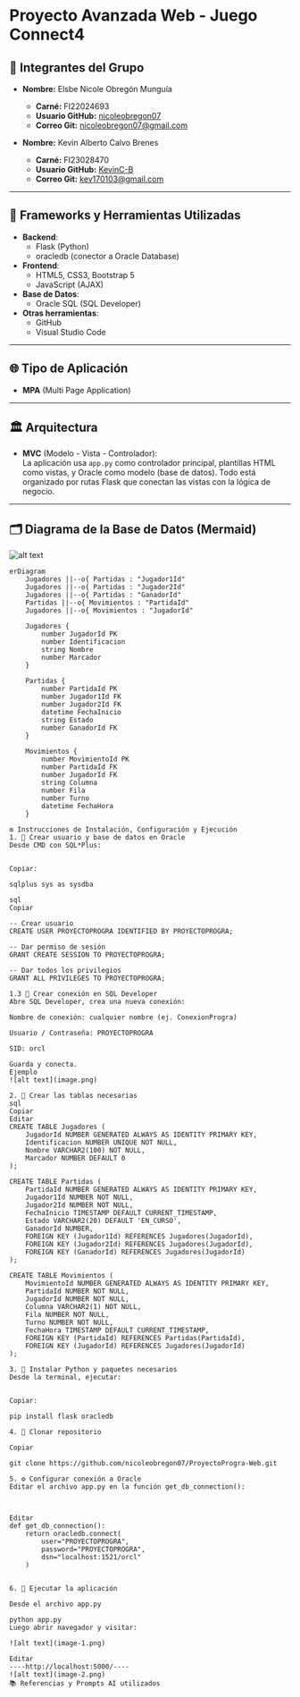 # Proyecto Avanzada Web - Juego Connect4

## 👥 Integrantes del Grupo

- **Nombre:** Elsbe Nicole Obregón Munguía  
  - **Carné:** FI22024693  
  - **Usuario GitHub:** [nicoleobregon07](https://github.com/nicoleobregon07)  
  - **Correo Git:** nicoleobregon07@gmail.com

- **Nombre:** Kevin Alberto Calvo Brenes
  - **Carné:** FI23028470
  - **Usuario GitHub:** [KevinC-B](https://github.com/KevinC-B)  
  - **Correo Git:** kev170103@gmail.com

---

## 🧰 Frameworks y Herramientas Utilizadas

- **Backend**:
  - Flask (Python)
  - oracledb (conector a Oracle Database)
- **Frontend**:
  - HTML5, CSS3, Bootstrap 5
  - JavaScript (AJAX)
- **Base de Datos**:
  - Oracle SQL (SQL Developer)
- **Otras herramientas**:
  - GitHub
  - Visual Studio Code

---

## 🌐 Tipo de Aplicación

- **MPA** (Multi Page Application)

---

## 🏛️ Arquitectura

- **MVC** (Modelo - Vista - Controlador):  
  La aplicación usa `app.py` como controlador principal, plantillas HTML como vistas, y Oracle como modelo (base de datos). Todo está organizado por rutas Flask que conectan las vistas con la lógica de negocio.

---

## 🗂️ Diagrama de la Base de Datos (Mermaid)
![alt text](<Untitled diagram _ Mermaid Chart-2025-07-09-012746.png>)
```mermaid
erDiagram
    Jugadores ||--o{ Partidas : "Jugador1Id"
    Jugadores ||--o{ Partidas : "Jugador2Id"
    Jugadores ||--o{ Partidas : "GanadorId"
    Partidas ||--o{ Movimientos : "PartidaId"
    Jugadores ||--o{ Movimientos : "JugadorId"

    Jugadores {
        number JugadorId PK
        number Identificacion
        string Nombre
        number Marcador
    }

    Partidas {
        number PartidaId PK
        number Jugador1Id FK
        number Jugador2Id FK
        datetime FechaInicio
        string Estado
        number GanadorId FK
    }

    Movimientos {
        number MovimientoId PK
        number PartidaId FK
        number JugadorId FK
        string Columna
        number Fila
        number Turno
        datetime FechaHora
    }

⚙️ Instrucciones de Instalación, Configuración y Ejecución
1. 🧱 Crear usuario y base de datos en Oracle
Desde CMD con SQL*Plus:


Copiar:

sqlplus sys as sysdba

sql
Copiar

-- Crear usuario
CREATE USER PROYECTOPROGRA IDENTIFIED BY PROYECTOPROGRA;

-- Dar permiso de sesión
GRANT CREATE SESSION TO PROYECTOPROGRA;

-- Dar todos los privilegios
GRANT ALL PRIVILEGES TO PROYECTOPROGRA;

1.3 📄 Crear conexión en SQL Developer
Abre SQL Developer, crea una nueva conexión:

Nombre de conexión: cualquier nombre (ej. ConexionProgra)

Usuario / Contraseña: PROYECTOPROGRA

SID: orcl

Guarda y conecta.
Ejemplo
![alt text](image.png)

2. 🧱 Crear las tablas necesarias
sql
Copiar
Editar
CREATE TABLE Jugadores (
    JugadorId NUMBER GENERATED ALWAYS AS IDENTITY PRIMARY KEY,
    Identificacion NUMBER UNIQUE NOT NULL,
    Nombre VARCHAR2(100) NOT NULL,
    Marcador NUMBER DEFAULT 0
);

CREATE TABLE Partidas (
    PartidaId NUMBER GENERATED ALWAYS AS IDENTITY PRIMARY KEY,
    Jugador1Id NUMBER NOT NULL,
    Jugador2Id NUMBER NOT NULL,
    FechaInicio TIMESTAMP DEFAULT CURRENT_TIMESTAMP,
    Estado VARCHAR2(20) DEFAULT 'EN_CURSO',
    GanadorId NUMBER,
    FOREIGN KEY (Jugador1Id) REFERENCES Jugadores(JugadorId),
    FOREIGN KEY (Jugador2Id) REFERENCES Jugadores(JugadorId),
    FOREIGN KEY (GanadorId) REFERENCES Jugadores(JugadorId)
);

CREATE TABLE Movimientos (
    MovimientoId NUMBER GENERATED ALWAYS AS IDENTITY PRIMARY KEY,
    PartidaId NUMBER NOT NULL,
    JugadorId NUMBER NOT NULL,
    Columna VARCHAR2(1) NOT NULL,
    Fila NUMBER NOT NULL,
    Turno NUMBER NOT NULL,
    FechaHora TIMESTAMP DEFAULT CURRENT_TIMESTAMP,
    FOREIGN KEY (PartidaId) REFERENCES Partidas(PartidaId),
    FOREIGN KEY (JugadorId) REFERENCES Jugadores(JugadorId)
);

3. 🐍 Instalar Python y paquetes necesarios
Desde la terminal, ejecutar:


Copiar:

pip install flask oracledb

4. 📂 Clonar repositorio

Copiar

git clone https://github.com/nicoleobregon07/ProyectoProgra-Web.git

5. ⚙️ Configurar conexión a Oracle
Editar el archivo app.py en la función get_db_connection():



Editar
def get_db_connection():
    return oracledb.connect(
        user="PROYECTOPROGRA",
        password="PROYECTOPROGRA",
        dsn="localhost:1521/orcl"
    )


6. 🚀 Ejecutar la aplicación

Desde el archivo app.py

python app.py
Luego abrir navegador y visitar:

![alt text](image-1.png)

Editar
----http://localhost:5000/----
![alt text](image-2.png)
📚 Referencias y Prompts AI utilizados